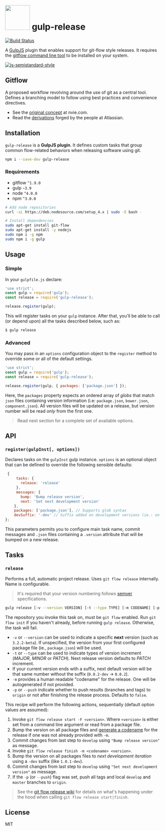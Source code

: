 # <img src="https://www.dropbox.com/s/tbm0ulwypyfcppi/gulp-gitflow.png?raw=1" width="80" height="80"> gulp-release
[![Build Status](https://travis-ci.org/nfantone/gulp-release.svg?branch=develop)](https://travis-ci.org/nfantone/gulp-release)

A [GulpJS](https://github.com/gulpjs) plugin that enables support for git-flow style releases. It requires the [gitflow command line tool](https://github.com/petervanderdoes/gitflow-avh) to be installed on your system.

[![js-semistandard-style](https://cdn.rawgit.com/flet/semistandard/master/badge.svg)](https://github.com/Flet/semistandard)

## Gitflow
A proposed workflow revolving around the use of git as a central tool. Defines a branching model to follow using best practices and convenience directives.
- See the [original concept](http://nvie.com/posts/a-successful-git-branching-model/) at nvie.com.
- Read the [derivations](https://www.atlassian.com/git/tutorials/comparing-workflows/gitflow-workflow) forged by the people at Atlassian.

## Installation
`gulp-release` is a **GulpJS plugin**. It defines custom tasks that group common flow-related behaviors when releasing software using git.

```bash
npm i --save-dev gulp-release
```

### Requirements
- gitflow `^1.9.0`
- gulp `~3.9`
- node `^4.0.0`
- npm `^3.0.0`

```bash
# Add node repositories
curl -sL https://deb.nodesource.com/setup_4.x | sudo -E bash -

# Install dependencies
sudo apt-get install git-flow
sudo apt-get install -y nodejs
sudo npm i -g npm
sudo npm i -g gulp
```

## Usage
### Simple
In your `gulpfile.js` declare:

```javascript
'use strict';
const gulp = require('gulp');
const release = require('gulp-release');

release.register(gulp);
```

This will register tasks on your `gulp` instance. After that, you'll be able to call (or depend upon) all the tasks described below, such as:

```bash
$ gulp release
```

### Advanced
You may pass in an `options` configuration object to the `register` method to override some or all of the default settings.

```javascript
'use strict';
const gulp = require('gulp');
const release = require('gulp-release');

release.register(gulp, { packages: ['package.json'] });
```

Here, the `packages` property expects an ordered array of _globs_ that match `json` files containing version information (i.e: `package.json`, `bower.json`, `component.json`). All version files will be updated on a release, but version number will be read _only_ from the first one.

> Read next section for a complete set of available options.

## API
### `register(gulpInst[, options])`
Declares tasks on the `gulpInst` gulp instance. `options` is an optional object that can be defined to override the following sensible defaults:

```javascript
 {
     tasks: {
       release: 'release'
     },
     messages: {
       bump: 'Bump release version',
       next: 'Set next development version'
    },
    packages: ['package.json'], // Supports glob syntax
    devSuffix: '-dev' // Suffix added on development versions (ie.: on `develop` branch)
};
```

This parameters permits you to configure main task name, commit messages and `.json` files containing a `.version` attribute that will be bumped on a new release.

## Tasks
### `release`
Performs a full, automatic project release. Uses `git flow release` internally. Name is configurable.

> It's required that your version numbering follows [semver](http://semver.org/) specifications.

```bash
gulp release [-v --version VERSION] [-t --type TYPE] [-m CODENAME] [-p --push]
```

The repository you invoke this task on, must be `git flow` enabled. Run `git flow init` if you haven't already, before running `gulp release`. Otherwise, the task will fail.

- `-v` or `--version` can be used to indicate a specific **next** version (such as `3.2.2-beta`). If unspecified, the version from your first configured package file (ie., `package.json`) will be used.
- `-t` or `--type` can be used to indicate types of version increment (_MAJOR_, _MINOR_ or _PATCH_). Next release version defaults to _PATCH_ increment.
- If your current version ends with a suffix, next default version will be that same number without the suffix (`0.0.2-dev` -> `0.0.2`).
- `-m` provides a human readable "codename" for the release. One will be autogenerated if not provided.
- `-p` or `--push` indicate whether to push results (branches and tags) to `origin` or not after finishing the release process. Defaults to `false`.

This recipe will perform the following actions, sequentially (default option values are assumed):

1. Invoke `git flow release start -F <version>`. Where `<version>` is either set from a command line argument or read from a package file.
2. Bump the version on all package files and [generate a codename](https://www.npmjs.com/package/gulp-codename) for the release if one was not already provided with `-m`.
3. Commit changes from last step to `develop` using `"Bump release version"` as message.
4. Invoke `git flow release finish -m <codename> <version>`.
5. Bump the version on all packages files to _next development iteration_ using a `-dev` suffix (like `1.0.1-dev`).
6. Commit changes from last step to `develop` using `"Set next development version"` as message.
7. If the `-p` (or `--push`) flag was set, push all tags and local `develop` and `master` branches to `origin`.


> See the [git flow release wiki](https://github.com/petervanderdoes/gitflow-avh/wiki/Reference:-git-flow-release#reference----git-flow-release) for details on what's happening under the hood when calling `git flow release start|finish`.

## License
MIT
